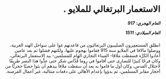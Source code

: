 <h1 dir="rtl">الاستعمار البرتغالي للملايو .</h1>

<h5 dir="rtl">العام الهجري:  917

العام الميلادي: 1511

</h5>

<p dir="rtl">انطلق المستعمِرون الصليبيون البرتغاليون من قاعدتهم غوا على سواحل الهند الغربية، ووصلوا مالاقا في الملايو سنة 915 فقاموا بهجوم عليها، ولكنهم فشلوا ثم بعد عامين أعادوا الكَرَّة فسقطت ملاقا- الميناء التجاري الهام للمسلمين- بيد الاستعمار البرتغالي، وكان فرحًا كبيرًا للنصارى حتى أقاموا في روما قُدَّاس شكر حتى عدُّوا هذا النصر طريقًا لاحتلال القدس، وكان أول ما قاموا به بعد أن سقطت ملاقا بيدهم أن بنَوا حصنًا حجريًّا من أحجار مقابر المسلمين، ثم بدؤوا بإعدام الأهالي على دفعات متتالية، غير أعمال القرصنة.</p></br>

